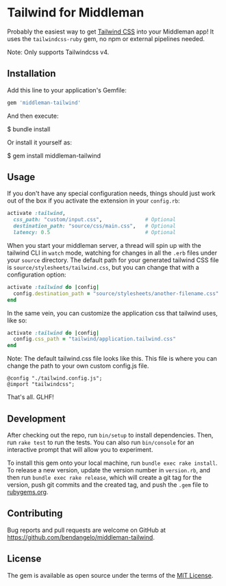 # Tailwind for Middleman

Probably the easiest way to get [Tailwind CSS](https://tailwindcss.com/) into your Middleman app! It uses the `tailwindcss-ruby` gem, no npm or external pipelines needed.

Note: Only supports Tailwindcss v4.

## Installation

Add this line to your application's Gemfile:

```ruby
gem 'middleman-tailwind'
```

And then execute:

$ bundle install

Or install it yourself as:

$ gem install middleman-tailwind

## Usage

If you don't have any special configuration needs, things should just work out of the box if you activate the extension in your `config.rb`:

```ruby
activate :tailwind,
  css_path: "custom/input.css",              # Optional  
  destination_path: "source/css/main.css",   # Optional
  latency: 0.5                               # Optional   
```

When you start your middleman server, a thread will spin up with the tailwind CLI in `watch` mode, watching for changes in all the `.erb` files under your `source` directory. The default path for your generated tailwind CSS file is `source/stylesheets/tailwind.css`, but you can change that with a configuration option:

```ruby
activate :tailwind do |config|
  config.destination_path = "source/stylesheets/another-filename.css"
end
```

In the same vein, you can customize the application css that tailwind uses, like so:

```ruby
activate :tailwind do |config|
  config.css_path = "tailwind/application.tailwind.css"
end
```

Note: The default tailwind.css file looks like this. This file is where you can change the path to your own custom config.js file.

```
@config "./tailwind.config.js";
@import "tailwindcss";
```

That's all. GLHF!

## Development

After checking out the repo, run `bin/setup` to install dependencies. Then, run `rake test` to run the tests. You can also run `bin/console` for an interactive prompt that will allow you to experiment.

To install this gem onto your local machine, run `bundle exec rake install`. To release a new version, update the version number in `version.rb`, and then run `bundle exec rake release`, which will create a git tag for the version, push git commits and the created tag, and push the `.gem` file to [rubygems.org](https://rubygems.org).

## Contributing

Bug reports and pull requests are welcome on GitHub at https://github.com/bendangelo/middleman-tailwind.

## License

The gem is available as open source under the terms of the [MIT License](https://opensource.org/licenses/MIT).

